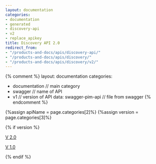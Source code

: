 ```yaml
---
layout: documentation
categories:
- documentation
- generated
- discovery-api
- v2
- replace_apikey
title: Discovery API 2.0
redirect_from:
- "/products-and-docs/apis/discovery-api/"
- "/products-and-docs/apis/discovery/"
- "/products-and-docs/apis/discovery/v2/"
---
```


{% comment %}
  layout: documentation
  categories:
  - documentation                   // main category
  - swagger                         // name of API
  - v1                              // version of API
  data: swagger-pim-api             // file from swagger
{% endcomment %}

{%assign apiName = page.categories[2]%}
{%assign version = page.categories[3]%}

{% if version %}
<p class="version-button article {% if version == 'v2' %}active{% endif %}" style="margin-right: 0px;">
    <a href="/products-and-docs/apis/{{apiName}}/v2/">V 2.0</a>
</p>
<p class="version-button {% if version == 'v1' %}active{% endif %}">
    <a href="/products-and-docs/apis/{{apiName}}/v1/">V 1.0</a>
</p>
{% endif %}
